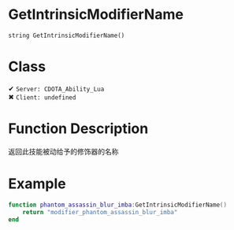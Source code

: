 # GetIntrinsicModifierName
```
string GetIntrinsicModifierName()
```
# Class
✔ `Server: CDOTA_Ability_Lua`  
✖ `Client: undefined`  

# Function Description
返回此技能被动给予的修饰器的名称

# Example
```lua
function phantom_assassin_blur_imba:GetIntrinsicModifierName()
	return "modifier_phantom_assassin_blur_imba"
end
```